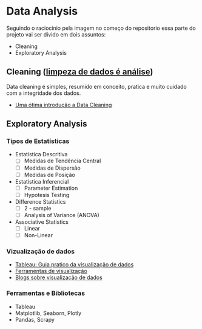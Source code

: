 # Data Analysis 

Seguindo o raciocinio pela imagem no começo do repositorio essa parte do projeto vai ser divido em dois assuntos: 
* Cleaning
* Exploratory Analysis

## Cleaning ([limpeza de dados é análise](https://counting.substack.com/p/data-cleaning-is-analysis-not-grunt))
Data cleaning é simples, resumido em conceito, pratica e muito cuidado com a integridade dos dados.
- [Uma ótima introdução a Data Cleaning](https://towardsdatascience.com/the-ultimate-guide-to-data-cleaning-3969843991d4)

## Exploratory Analysis

### Tipos de Estatísticas

* Estatística Descritiva
  - [ ] Medidas de Tendência Central
  - [ ] Medidas de Dispersão
  - [ ] Medidas de Posição

* Estatística Inferencial
  - [ ] Parameter Estimation
  - [ ] Hypotesis Testing

* Difference Statistics
  - [ ] 2 - sample
  - [ ] Analysis of Variance (ANOVA)
  
* Associative Statistics
  - [ ] Linear
  - [ ] Non-Linear 

<h3>Vizualização de dados</h3>

- [Tableau: Guia pratico da visualização de dados](https://www.tableau.com/pt-br/learn/articles/data-visualization)
- [Ferramentas de visualização](https://bigdata-madesimple.com/review-of-20-best-big-data-visualization-tools/)
- [Blogs sobre visualização de dados](https://www.tableau.com/pt-br/learn/articles/best-data-visualization-blogs)
<h3>Ferramentas e Bibliotecas</h3>

- Tableau
- Matplotlib, Seaborn, Plotly
- Pandas, Scrapy
